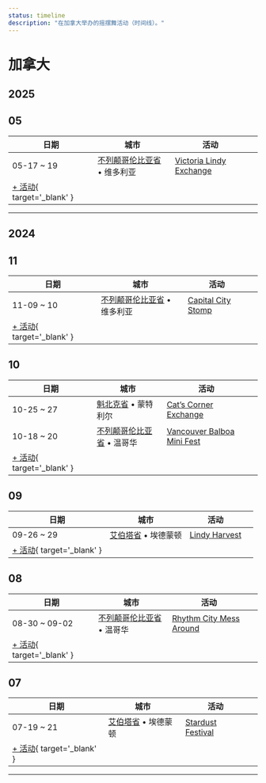 ```yaml
---
status: timeline
description: "在加拿大举办的摇摆舞活动（时间线）。"
---
```


# 加拿大

## 2025

## 05

| 日期 | 城市 | 活动 | |
| --- | --- | --- | --- |
| 05-17 ~ 19 | [不列颠哥伦比亚省](by_city.md#british-columbia) • 维多利亚 | [Victoria Lindy Exchange](victoria-lindy-exchange-2025.md) |  |
| [+ 活动](https://github.com/swingdance/events/issues/new?assignees=&labels=add+event&projects=&template=02-add_entity.yml&title=%5B2025%2Fca%5D%20%3CName%3E&region=ca&province=&city=&org_id=&date_starts=2025-05-&date_ends=2025-05-){ target='_blank' }

---

## 2024

## 11

| 日期 | 城市 | 活动 | |
| --- | --- | --- | --- |
| 11-09 ~ 10 | [不列颠哥伦比亚省](by_city.md#british-columbia) • 维多利亚 | [Capital City Stomp](capital-city-stomp-2024.md) |  |
| [+ 活动](https://github.com/swingdance/events/issues/new?assignees=&labels=add+event&projects=&template=02-add_entity.yml&title=%5B2024%2Fca%5D%20%3CName%3E&region=ca&province=&city=&org_id=&date_starts=2024-11-&date_ends=2024-11-){ target='_blank' }

## 10

| 日期 | 城市 | 活动 | |
| --- | --- | --- | --- |
| 10-25 ~ 27 | [魁北克省](by_city.md#quebec) • 蒙特利尔 | [Cat’s Corner Exchange](cats-corner-exchange-2024.md) |  |
| 10-18 ~ 20 | [不列颠哥伦比亚省](by_city.md#british-columbia) • 温哥华 | [Vancouver Balboa Mini Fest](vancouver-balboa-mini-fest-2024.md) |  |
| [+ 活动](https://github.com/swingdance/events/issues/new?assignees=&labels=add+event&projects=&template=02-add_entity.yml&title=%5B2024%2Fca%5D%20%3CName%3E&region=ca&province=&city=&org_id=&date_starts=2024-10-&date_ends=2024-10-){ target='_blank' }

## 09

| 日期 | 城市 | 活动 | |
| --- | --- | --- | --- |
| 09-26 ~ 29 | [艾伯塔省](by_city.md#alberta) • 埃德蒙顿 | [Lindy Harvest](lindy-harvest-2024.md) |  |
| [+ 活动](https://github.com/swingdance/events/issues/new?assignees=&labels=add+event&projects=&template=02-add_entity.yml&title=%5B2024%2Fca%5D%20%3CName%3E&region=ca&province=&city=&org_id=&date_starts=2024-09-&date_ends=2024-09-){ target='_blank' }

## 08

| 日期 | 城市 | 活动 | |
| --- | --- | --- | --- |
| 08-30 ~ 09-02 | [不列颠哥伦比亚省](by_city.md#british-columbia) • 温哥华 | [Rhythm City Mess Around](rhythm-city-mess-around-2024.md) |  |
| [+ 活动](https://github.com/swingdance/events/issues/new?assignees=&labels=add+event&projects=&template=02-add_entity.yml&title=%5B2024%2Fca%5D%20%3CName%3E&region=ca&province=&city=&org_id=&date_starts=2024-08-&date_ends=2024-08-){ target='_blank' }

## 07

| 日期 | 城市 | 活动 | |
| --- | --- | --- | --- |
| 07-19 ~ 21 | [艾伯塔省](by_city.md#alberta) • 埃德蒙顿 | [Stardust Festival](stardust-festival-2024.md) |  |
| [+ 活动](https://github.com/swingdance/events/issues/new?assignees=&labels=add+event&projects=&template=02-add_entity.yml&title=%5B2024%2Fca%5D%20%3CName%3E&region=ca&province=&city=&org_id=&date_starts=2024-07-&date_ends=2024-07-){ target='_blank' }

---

